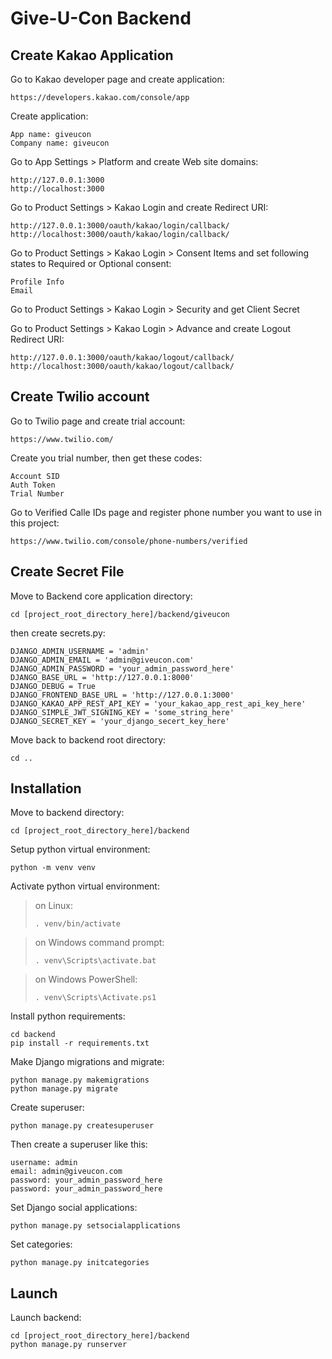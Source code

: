 # Give-U-Con Backend


## Create Kakao Application

Go to Kakao developer page and create application:
```
https://developers.kakao.com/console/app
```

Create application:
```
App name: giveucon
Company name: giveucon
```

Go to App Settings > Platform and create Web site domains:

```
http://127.0.0.1:3000
http://localhost:3000
```

Go to Product Settings > Kakao Login and create Redirect URI:

```
http://127.0.0.1:3000/oauth/kakao/login/callback/
http://localhost:3000/oauth/kakao/login/callback/
```

Go to Product Settings > Kakao Login > Consent Items and set following states to Required or Optional consent:

```
Profile Info
Email
```

Go to Product Settings > Kakao Login > Security and get Client Secret

Go to Product Settings > Kakao Login > Advance and create Logout Redirect URI:

```
http://127.0.0.1:3000/oauth/kakao/logout/callback/
http://localhost:3000/oauth/kakao/logout/callback/
```


## Create Twilio account

Go to Twilio page and create trial account:
```
https://www.twilio.com/
```

Create you trial number, then get these codes:
```
Account SID
Auth Token
Trial Number
```

Go to Verified Calle IDs page and register phone number you want to use in this project:
```
https://www.twilio.com/console/phone-numbers/verified
```



## Create Secret File

Move to Backend core application directory:

```
cd [project_root_directory_here]/backend/giveucon
```

then create secrets.py:

```
DJANGO_ADMIN_USERNAME = 'admin'
DJANGO_ADMIN_EMAIL = 'admin@giveucon.com'
DJANGO_ADMIN_PASSWORD = 'your_admin_password_here'
DJANGO_BASE_URL = 'http://127.0.0.1:8000'
DJANGO_DEBUG = True
DJANGO_FRONTEND_BASE_URL = 'http://127.0.0.1:3000'
DJANGO_KAKAO_APP_REST_API_KEY = 'your_kakao_app_rest_api_key_here'
DJANGO_SIMPLE_JWT_SIGNING_KEY = 'some_string_here'
DJANGO_SECRET_KEY = 'your_django_secert_key_here'
```

Move back to backend root directory:

```
cd ..
```


## Installation

Move to backend directory:

```
cd [project_root_directory_here]/backend
```

Setup python virtual environment:

```
python -m venv venv
```

Activate python virtual environment:

> on Linux: 
> ```
> . venv/bin/activate
> ```

> on Windows command prompt: 
> ```
> . venv\Scripts\activate.bat
> ```

> on Windows PowerShell:
> ```
> . venv\Scripts\Activate.ps1
> ```

Install python requirements:

```
cd backend
pip install -r requirements.txt
```

Make Django migrations and migrate:

```
python manage.py makemigrations
python manage.py migrate
```

Create superuser:

```
python manage.py createsuperuser
```

Then create a superuser like this:

```
username: admin
email: admin@giveucon.com
password: your_admin_password_here
password: your_admin_password_here
```

Set Django social applications:

```
python manage.py setsocialapplications
```

Set categories:

```
python manage.py initcategories
```

## Launch

Launch backend:

```
cd [project_root_directory_here]/backend
python manage.py runserver
```
